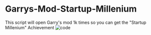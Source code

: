 # Garrys-Mod-Startup-Millenium
This script will open Garry's mod 1k times so you can get the "Startup Millenium" Achievement 
![code](https://user-images.githubusercontent.com/119600302/219971357-6da98a54-5afc-438c-b2c8-5d48f53d5bff.png)
